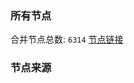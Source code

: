 ### 所有节点
合并节点总数: `6314`
[节点链接](https://github.com/rzhy1/33/raw/master/sub/sub_merge_base64.txt)

### 节点来源
